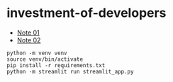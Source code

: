 # investment-of-developers
* [Note 01](https://colab.research.google.com/drive/17mJ41oSbn_VSvuASFT0MVm_o5S9P7sPB?usp=sharing)
* [Note 02](https://colab.research.google.com/drive/1pOIaWicoqDpYUKc2fcGPJIaW0vyiGdfk?usp=sharing)
```shell
python -m venv venv
source venv/bin/activate
pip install -r requirements.txt
python -m streamlit run streamlit_app.py
```
